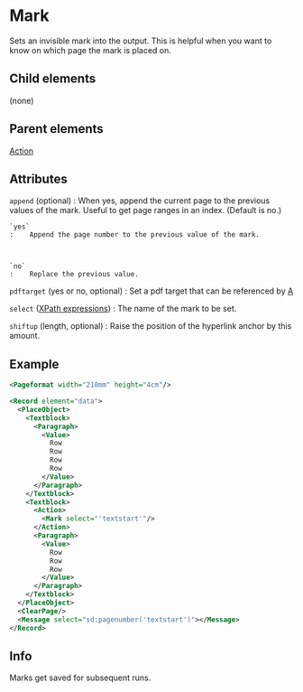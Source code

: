 # Mark



Sets an invisible mark into the output. This is helpful when you want to know on which page the mark is placed on.



##  Child elements

(none)

##  Parent elements

[Action](../action.md)


## Attributes



`append` (optional)
:   When yes, append the current page to the previous values of the mark. Useful to get page ranges in an index. (Default is no.)



    `yes`
    :    Append the page number to the previous value of the mark.



    `no`
    :    Replace the previous value.




`pdftarget` (yes or no, optional)
:   Set a pdf target that can be referenced by [A](../a.md)




`select` ([XPath expressions](../../../manual/xpath.md))
:   The name of the mark to be set.




`shiftup` (length, optional)
:   Raise the position of the hyperlink anchor by this amount.




## Example

```xml
<Pageformat width="210mm" height="4cm"/>

<Record element="data">
  <PlaceObject>
    <Textblock>
      <Paragraph>
        <Value>
          Row
          Row
          Row
          Row
        </Value>
      </Paragraph>
    </Textblock>
    <Textblock>
      <Action>
        <Mark select="'textstart'"/>
      </Action>
      <Paragraph>
        <Value>
          Row
          Row
          Row
        </Value>
      </Paragraph>
    </Textblock>
  </PlaceObject>
  <ClearPage/>
  <Message select="sd:pagenumber('textstart')"></Message>
</Record>

```





## Info

Marks get saved for subsequent runs.




